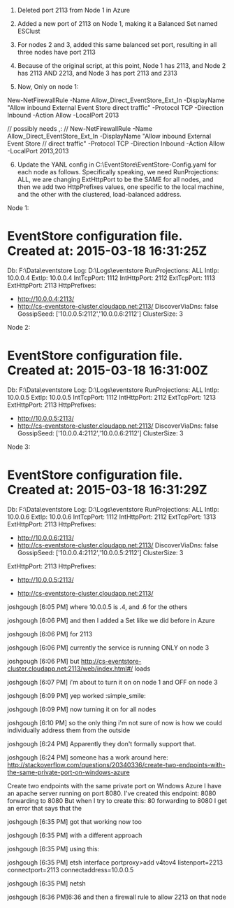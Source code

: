 1) Deleted port 2113 from Node 1 in Azure

2) Added a new port of 2113 on Node 1, making it a Balanced Set named ESClust
3) For nodes 2 and 3, added this same balanced set port, resulting in all three nodes have port 2113
4) Because of the original script, at this point, Node 1 has 2113, and Node 2 has 2113 AND 2213, and Node 3 has port 2113 and 2313
5) Now, Only on node 1:

New-NetFirewallRule -Name Allow_Direct_EventStore_Ext_In -DisplayName "Allow inbound External Event Store direct traffic" -Protocol TCP -Direction Inbound -Action Allow -LocalPort 2013

// possibly needs ,:
// New-NetFirewallRule -Name Allow_Direct_EventStore_Ext_In -DisplayName "Allow inbound External Event Store // direct traffic" -Protocol TCP -Direction Inbound -Action Allow -LocalPort 2013,2013

6) Update the YANL config in C:\EventStore\EventStore-Config.yaml for each node as follows. Specifically speaking, we need RunProjections: ALL, we are changing ExtHttpPort to be the SAME for all nodes, and then we add two HttpPrefixes values, one specific to the local machine, and the other with the clustered, load-balanced address.

Node 1:

# EventStore configuration file. Created at: 2015-03-18 16:31:25Z
Db: F:\Data\eventstore
Log: D:\Logs\eventstore
RunProjections: ALL
IntIp: 10.0.0.4
ExtIp: 10.0.0.4
IntTcpPort: 1112
IntHttpPort: 2112
ExtTcpPort: 1113
ExtHttpPort: 2113
HttpPrefixes:
  - http://10.0.0.4:2113/
  - http://cs-eventstore-cluster.cloudapp.net:2113/
DiscoverViaDns: false
GossipSeed: ['10.0.0.5:2112','10.0.0.6:2112']
ClusterSize: 3

Node 2:

# EventStore configuration file. Created at: 2015-03-18 16:31:00Z
Db: F:\Data\eventstore
Log: D:\Logs\eventstore
RunProjections: ALL
IntIp: 10.0.0.5
ExtIp: 10.0.0.5
IntTcpPort: 1112
IntHttpPort: 2112
ExtTcpPort: 1213
ExtHttpPort: 2113
HttpPrefixes:
  - http://10.0.0.5:2113/
  - http://cs-eventstore-cluster.cloudapp.net:2113/
DiscoverViaDns: false
GossipSeed: ['10.0.0.4:2112','10.0.0.6:2112']
ClusterSize: 3

Node 3:

# EventStore configuration file. Created at: 2015-03-18 16:31:29Z
Db: F:\Data\eventstore
Log: D:\Logs\eventstore
RunProjections: ALL
IntIp: 10.0.0.6
ExtIp: 10.0.0.6
IntTcpPort: 1112
IntHttpPort: 2112
ExtTcpPort: 1313
ExtHttpPort: 2113
HttpPrefixes:
  - http://10.0.0.6:2113/
  - http://cs-eventstore-cluster.cloudapp.net:2113/
DiscoverViaDns: false
GossipSeed: ['10.0.0.4:2112','10.0.0.5:2112']
ClusterSize: 3






ExtHttpPort: 2113
HttpPrefixes:

 - http://10.0.0.5:2113/

 - http://cs-eventstore-cluster.cloudapp.net:2113/

joshgough [6:05 PM]
where 10.0.0.5 is .4, and .6 for the others

joshgough [6:06 PM]
and then I added a  Set lilke we did before in Azure

joshgough [6:06 PM]
for 2113

joshgough [6:06 PM]
currently the service is running ONLY on node 3

joshgough [6:06 PM]
but http://cs-eventstore-cluster.cloudapp.net:2113/web/index.html#/ loads

joshgough [6:07 PM]
i'm about to turn it on on node 1 and OFF on node 3

joshgough [6:09 PM]
yep worked :simple_smile:

joshgough [6:09 PM]
now turning it on for all nodes

joshgough [6:10 PM]
so the only thing i'm not sure of now is how we could individually address them from the outside

joshgough [6:24 PM] 
Apparently they don't formally support that.

joshgough [6:24 PM]
someone has a work around here: http://stackoverflow.com/questions/20340336/create-two-endpoints-with-the-same-private-port-on-windows-azure

Create two endpoints with the same private port on Windows Azure
I have an apache server running on port 8080. I've created this endpoint: 8080 forwarding to 8080 But when I try to create this: 80 forwarding to 8080 I get an error that says that the

joshgough [6:35 PM] 
got that working now too

joshgough [6:35 PM]
with a different approach

joshgough [6:35 PM]
using this:

joshgough [6:35 PM]
etsh interface portproxy>add v4tov4 listenport=2213 connectport=2113 connectaddress=10.0.0.5

joshgough [6:35 PM]
netsh

joshgough [6:36 PM]6:36
and then a firewall rule to allow 2213 on that node

